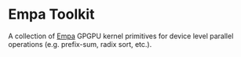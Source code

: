 # Empa Toolkit

A collection of [Empa](https://github.com/RSSchermer/empa) GPGPU kernel primitives for device level parallel operations 
(e.g. prefix-sum, radix sort, etc.).
